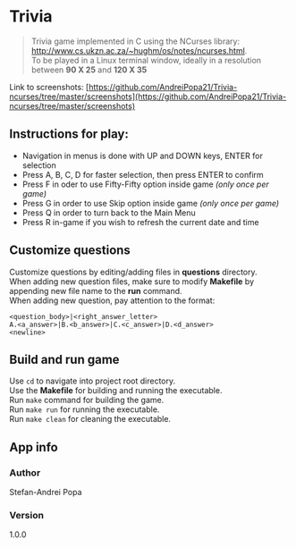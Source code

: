 # Trivia
> Trivia game implemented in C using the NCurses library: http://www.cs.ukzn.ac.za/~hughm/os/notes/ncurses.html.  
> To be played in a Linux terminal window, ideally in a resolution between **90 X 25** and **120 X 35**  

Link to screenshots: [https://github.com/AndreiPopa21/Trivia-ncurses/tree/master/screenshots](https://github.com/AndreiPopa21/Trivia-ncurses/tree/master/screenshots)

  
  
  
## Instructions for play:  
* Navigation in menus is done with UP and DOWN keys, ENTER for selection  
* Press A, B, C, D for faster selection, then press ENTER to confirm  
* Press F in oder to use Fifty-Fifty option inside game *(only once per game)*   
* Press G in order to use Skip option inside game *(only once per game)*  
* Press Q in order to turn back to the Main Menu  
* Press R in-game if you wish to refresh the current date and time  
  
  

## Customize questions  

Customize questions by editing/adding files in **questions** directory.    
When adding new question files, make sure to modify **Makefile** by appending new file name to the **run** command.  
When adding new question, pay attention to the format:  

`<question_body>|<right_answer_letter>`  
`A.<a_answer>|B.<b_answer>|C.<c_answer>|D.<d_answer>`  
`<newline>`  

## Build and run game  
Use `cd` to navigate into project root directory.  
Use the **Makefile** for building and running the executable.  
Run `make` command for building the game.  
Run `make run` for running the executable.  
Run `make clean` for cleaning the executable.  


## App info

### Author

Stefan-Andrei Popa

### Version  

1.0.0
